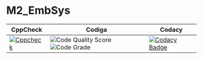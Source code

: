 # M2_EmbSys

| CppCheck | Codiga | Codacy | 
| ----- | -------- | -------| 
|[![Cppcheck](https://github.com/hardirazak24/M2-EmbSys/actions/workflows/Cppcheck.yml/badge.svg)](https://github.com/hardirazak24/M2-EmbSys/actions/workflows/Cppcheck.yml)| ![Code Quality Score](https://api.codiga.io/project/31698/score/svg) ![Code Grade](https://api.codiga.io/project/31698/status/svg) | [![Codacy Badge](https://app.codacy.com/project/badge/Grade/20d2a695faab411baeea52c95ae7b665)](https://www.codacy.com/gh/hardirazak24/M2-EmbSys/dashboard?utm_source=github.com&amp;utm_medium=referral&amp;utm_content=hardirazak24/M2-EmbSys&amp;utm_campaign=Badge_Grade) |
